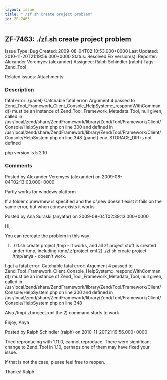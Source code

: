 ```yaml
---
layout: issue
title: "./zf.sh create project problem"
id: ZF-7463
---
```


ZF-7463: ./zf.sh create project problem
---------------------------------------

 Issue Type: Bug Created: 2009-08-04T02:10:53.000+0000 Last Updated: 2010-11-20T21:19:56.000+0000 Status: Resolved Fix version(s): 
 Reporter:  Alexander Veremyev (alexander)  Assignee:  Ralph Schindler (ralph)  Tags: - Zend\_Tool
 
 Related issues: 
 Attachments: 
### Description

fatal error: {panel} Catchable fatal error: Argument 4 passed to Zend\_Tool\_Framework\_Client\_Console\_HelpSystem::\_respondWithCommand() must be an instance of Zend\_Tool\_Framework\_Metadata\_Tool, null given, called in /usr/local/zend/share/ZendFramework/library/Zend/Tool/Framework/Client/Console/HelpSystem.php on line 300 and defined in /usr/local/zend/share/ZendFramework/library/Zend/Tool/Framework/Client/Console/HelpSystem.php on line 348 {panel} env. STORAGE\_DIR is not defined

php version is 5.2.10

 

 

### Comments

Posted by Alexander Veremyev (alexander) on 2009-08-04T02:13:03.000+0000

Partly works for windows platform

If a folder c:\\new\\new is specified and the c:\\new doesn't exist it fails on the same error, but when c:\\new exists it works

 

 

Posted by Ana Suraski (anyatar) on 2009-08-04T02:39:13.000+0000

Hi,

You can recreate the problem in this way:

1) ./zf.sh create project /tmp - It works, and all zf project stuff is created under /tmp, including /tmp/.zfproject.xml 2) ./zf.sh create project /tmp/anya - doesn't work.

I get a fatal error: Catchable fatal error: Argument 4 passed to Zend\_Tool\_Framework\_Client\_Console\_HelpSystem::\_respondWithCommand() must be an instance of Zend\_Tool\_Framework\_Metadata\_Tool, null given, called in /usr/local/zend/share/ZendFramework/library/Zend/Tool/Framework/Client/Console/HelpSystem.php on line 300 and defined in /usr/local/zend/share/ZendFramework/library/Zend/Tool/Framework/Client/Console/HelpSystem.php on line 348

Also /tmp/.zfproject.xml the 2) command starts to work

Enjoy, Anya

 

 

Posted by Ralph Schindler (ralph) on 2010-11-20T21:19:56.000+0000

Tried reproducing with 1.11.0, cannot reproduce. There were significant change to Zend\_Tool in 1.10, perhaps one of them may have fixed your issue.

If that is not the case, please feel free to reopen.

Thanks! Ralph

 

 